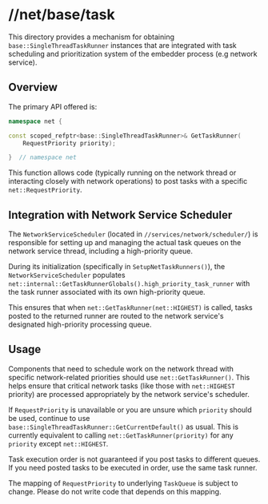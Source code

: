 # //net/base/task

This directory provides a mechanism for obtaining `base::SingleThreadTaskRunner`
instances that are integrated with task scheduling and prioritization system of
the embedder process (e.g network service).

## Overview

The primary API offered is:

```cpp
namespace net {

const scoped_refptr<base::SingleThreadTaskRunner>& GetTaskRunner(
    RequestPriority priority);

}  // namespace net
```

This function allows code (typically running on the network thread or
interacting closely with network operations) to post tasks with a specific
`net::RequestPriority`.

## Integration with Network Service Scheduler

The `NetworkServiceScheduler` (located in `//services/network/scheduler/`) is
responsible for setting up and managing the actual task queues on the network
service thread, including a high-priority queue.

During its initialization (specifically in `SetupNetTaskRunners()`), the
`NetworkServiceScheduler` populates
`net::internal::GetTaskRunnerGlobals().high_priority_task_runner` with the task
runner associated with its own high-priority queue.

This ensures that when `net::GetTaskRunner(net::HIGHEST)` is called, tasks
posted to the returned runner are routed to the network service's designated
high-priority processing queue.

## Usage

Components that need to schedule work on the network thread with specific
network-related priorities should use `net::GetTaskRunner()`. This helps ensure
that critical network tasks (like those with `net::HIGHEST` priority) are
processed appropriately by the network service's scheduler.

If `RequestPriority` is unavailable or you are unsure which `priority` should be
used, continue to use `base::SingleThreadTaskRunner::GetCurrentDefault()` as
usual. This is currently equivalent to calling `net::GetTaskRunner(priority)`
for any `priority` except `net::HIGHEST`.

Task execution order is not guaranteed if you post tasks to different queues. If
you need posted tasks to be executed in order, use the same task runner.

The mapping of `RequestPriority` to underlying `TaskQueue` is subject to change.
Please do not write code that depends on this mapping.
